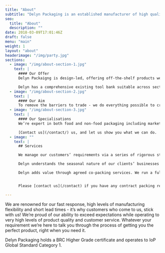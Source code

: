 ```yaml
---
title: "About"
subtitle: "Delyn Packaging is an established manufacturer of high quality thermoformed packaging covering many diverse sectors, including: non-food; cosmetics; pharmaceuticals; pet foods; meat & BBQ; salads & wet pasta; snacks; party foods; bakery; convenience / ready meals; and other sectors."
seo:
  title: "About"
  description: ""
date: 2018-03-09T17:01:46Z
draft: false
menu: "main"
weight: 1
layout: "about"
headerimage: "/img/party.jpg"
sections:
  - image: "/img/about-section-1.jpg"
    text: |
      #### Our Offer
      Delyn Packaigng is design-led, offering off-the-shelf products we've created in-house that suit the majority of client requirements, as well as bespoke design options to give your item a clear USP for maximum impact. 

      Delyn has a comprehensive existing tool bank suitable across sectors AND a range of industry ‘standard’ tray sizes. Our quick turnaround on new projects with design, low cost sampling, and short lead times for new product development is what gives Delyn the edge.
  - image: "/img/about-section-2.jpg"
    text: |
      #### Our Aim
      To remove the barriers to trade - we do everything possible to create a trading environment with our customers. We aim to deliver delight!
  - image: "/img/about-section-3.jpg"
    text: |
      #### Our Specialisations
      We’re expert in both food and non-food packaging including markets such as: meat and fish; BBQ, salads, wet pasta, snack foods, convenience, dairy, produce, seafood, desserts, chocolate, bakery, antipasti, pharmaceuticals; personal care; cosmetics; household care; and many others.

      [Contact us](/contact/) us, and let us show you what we can do.
  - image: ""
    text: |
      ## Services

      We manage our customers’ requirements via a series of rigorous standards and processes, all of which add up to great service levels and products that delight. This means we concentrate on efficient stock control - managing demand on JIT (just in time) products by working with you on forward forecasting to plan out our manufacturing, storage and distribution strategies.

      Delyn understands the seasonal nature of our clients’ businesses - we appreciate the challenges these present so we work hard to help you manage these periods of intense demand.

      Delyn adds value through agreed co-packing services. We run a full padding operation for meat trays, we fit ‘sporks’ into salad trays and we label trays where required - dovetailing in with your business needs.


      Please [contact us](/contact) if you have any contract packing requirement and we would be pleased to quote for you.

---
```

We are renowned for our fast response, high levels of manufacturing flexibility and short lead times - it’s why customers who come to us, stick with us! We’re proud of our ability to exceed expectations while operating to very high levels of product quality and customer service. Whatever your requirement we’re here to talk you through the process of getting you the perfect product, right when you need it.

Delyn Packaging holds a BRC Higher Grade certificate and operates to IoP Global Standard Category 1.